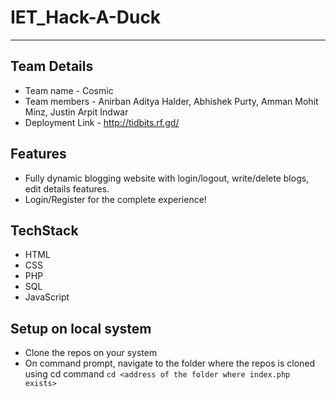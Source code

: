 # IET_Hack-A-Duck
____
## Team Details
* Team name - Cosmic
* Team members - Anirban Aditya Halder, Abhishek Purty, Amman Mohit Minz, Justin Arpit Indwar
* Deployment Link - http://tidbits.rf.gd/
## Features
* Fully dynamic blogging website with login/logout, write/delete blogs, edit details features.
* Login/Register for the complete experience!
## TechStack
* HTML
* CSS
* PHP
* SQL
* JavaScript
## Setup on local system
* Clone the repos on your system
* On command prompt, navigate to the folder where the repos is cloned using cd command
  ```cd <address of the folder where index.php exists>```
            
